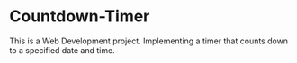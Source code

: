 # Countdown-Timer
This is a Web Development project. Implementing a timer that counts down to a specified date and time.
